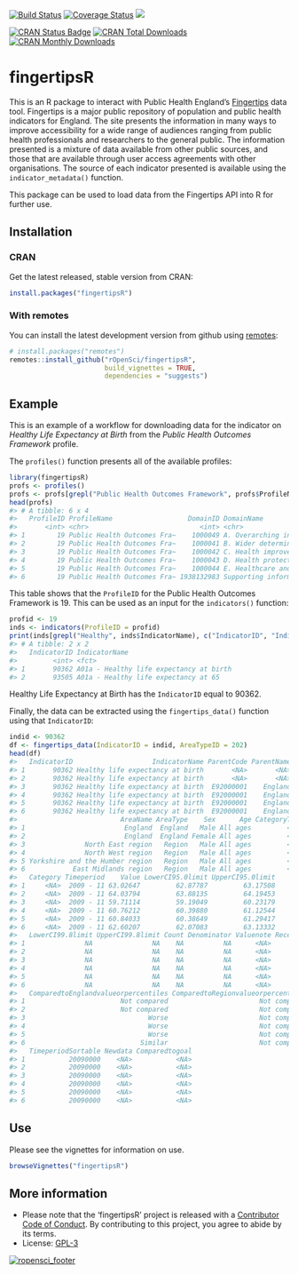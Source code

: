 
<!-- README.md is generated from README.Rmd. Please edit that file -->

[![Build
Status](https://travis-ci.org/ropensci/fingertipsR.svg)](https://travis-ci.org/ropensci/fingertipsR)
[![Coverage
Status](https://coveralls.io/repos/github/ropensci/fingertipsR/badge.svg?branch=master)](https://coveralls.io/github/ropensci/fingertipsR?branch=master)
[![](https://badges.ropensci.org/168_status.svg)](https://github.com/ropensci/onboarding/issues/168)

[![CRAN Status
Badge](http://www.r-pkg.org/badges/version/fingertipsR)](https://cran.r-project.org/package=fingertipsR)
[![CRAN Total
Downloads](http://cranlogs.r-pkg.org/badges/grand-total/fingertipsR)](https://cran.r-project.org/package=fingertipsR)
[![CRAN Monthly
Downloads](http://cranlogs.r-pkg.org/badges/fingertipsR)](https://cran.r-project.org/package=fingertipsR)

# fingertipsR

This is an R package to interact with Public Health England’s
[Fingertips](http://fingertips.phe.org.uk/) data tool. Fingertips is a
major public repository of population and public health indicators for
England. The site presents the information in many ways to improve
accessibility for a wide range of audiences ranging from public health
professionals and researchers to the general public. The information
presented is a mixture of data available from other public sources, and
those that are available through user access agreements with other
organisations. The source of each indicator presented is available using
the `indicator_metadata()` function.

This package can be used to load data from the Fingertips API into R for
further use.

## Installation

### CRAN

Get the latest released, stable version from CRAN:

``` r
install.packages("fingertipsR")
```

### With remotes

You can install the latest development version from github using
[remotes](https://github.com/r-lib/remotes):

``` r
# install.packages("remotes")
remotes::install_github("rOpenSci/fingertipsR",
                        build_vignettes = TRUE,
                        dependencies = "suggests")
```

## Example

This is an example of a workflow for downloading data for the indicator
on *Healthy Life Expectancy at Birth* from the *Public Health Outcomes
Framework* profile.

The `profiles()` function presents all of the available profiles:

``` r
library(fingertipsR)
profs <- profiles()
profs <- profs[grepl("Public Health Outcomes Framework", profs$ProfileName),]
head(profs)
#> # A tibble: 6 x 4
#>   ProfileID ProfileName                   DomainID DomainName                   
#>       <int> <chr>                            <int> <chr>                        
#> 1        19 Public Health Outcomes Fra~    1000049 A. Overarching indicators    
#> 2        19 Public Health Outcomes Fra~    1000041 B. Wider determinants of hea~
#> 3        19 Public Health Outcomes Fra~    1000042 C. Health improvement        
#> 4        19 Public Health Outcomes Fra~    1000043 D. Health protection         
#> 5        19 Public Health Outcomes Fra~    1000044 E. Healthcare and premature ~
#> 6        19 Public Health Outcomes Fra~ 1938132983 Supporting information
```

This table shows that the `ProfileID` for the Public Health Outcomes
Framework is 19. This can be used as an input for the `indicators()`
function:

``` r
profid <- 19
inds <- indicators(ProfileID = profid)
print(inds[grepl("Healthy", inds$IndicatorName), c("IndicatorID", "IndicatorName")])
#> # A tibble: 2 x 2
#>   IndicatorID IndicatorName                          
#>         <int> <fct>                                  
#> 1       90362 A01a - Healthy life expectancy at birth
#> 2       93505 A01a - Healthy life expectancy at 65
```

Healthy Life Expectancy at Birth has the `IndicatorID` equal to 90362.

Finally, the data can be extracted using the `fingertips_data()`
function using that `IndicatorID`:

``` r
indid <- 90362
df <- fingertips_data(IndicatorID = indid, AreaTypeID = 202)
head(df)
#>   IndicatorID                    IndicatorName ParentCode ParentName  AreaCode
#> 1       90362 Healthy life expectancy at birth       <NA>       <NA> E92000001
#> 2       90362 Healthy life expectancy at birth       <NA>       <NA> E92000001
#> 3       90362 Healthy life expectancy at birth  E92000001    England E12000001
#> 4       90362 Healthy life expectancy at birth  E92000001    England E12000002
#> 5       90362 Healthy life expectancy at birth  E92000001    England E12000003
#> 6       90362 Healthy life expectancy at birth  E92000001    England E12000004
#>                          AreaName AreaType    Sex      Age CategoryType
#> 1                         England  England   Male All ages         <NA>
#> 2                         England  England Female All ages         <NA>
#> 3               North East region   Region   Male All ages         <NA>
#> 4               North West region   Region   Male All ages         <NA>
#> 5 Yorkshire and the Humber region   Region   Male All ages         <NA>
#> 6            East Midlands region   Region   Male All ages         <NA>
#>   Category Timeperiod    Value LowerCI95.0limit UpperCI95.0limit
#> 1     <NA>  2009 - 11 63.02647         62.87787         63.17508
#> 2     <NA>  2009 - 11 64.03794         63.88135         64.19453
#> 3     <NA>  2009 - 11 59.71114         59.19049         60.23179
#> 4     <NA>  2009 - 11 60.76212         60.39880         61.12544
#> 5     <NA>  2009 - 11 60.84033         60.38649         61.29417
#> 6     <NA>  2009 - 11 62.60207         62.07083         63.13332
#>   LowerCI99.8limit UpperCI99.8limit Count Denominator Valuenote RecentTrend
#> 1               NA               NA    NA          NA      <NA>        <NA>
#> 2               NA               NA    NA          NA      <NA>        <NA>
#> 3               NA               NA    NA          NA      <NA>        <NA>
#> 4               NA               NA    NA          NA      <NA>        <NA>
#> 5               NA               NA    NA          NA      <NA>        <NA>
#> 6               NA               NA    NA          NA      <NA>        <NA>
#>   ComparedtoEnglandvalueorpercentiles ComparedtoRegionvalueorpercentiles
#> 1                        Not compared                       Not compared
#> 2                        Not compared                       Not compared
#> 3                               Worse                       Not compared
#> 4                               Worse                       Not compared
#> 5                               Worse                       Not compared
#> 6                             Similar                       Not compared
#>   TimeperiodSortable Newdata Comparedtogoal
#> 1           20090000    <NA>           <NA>
#> 2           20090000    <NA>           <NA>
#> 3           20090000    <NA>           <NA>
#> 4           20090000    <NA>           <NA>
#> 5           20090000    <NA>           <NA>
#> 6           20090000    <NA>           <NA>
```

## Use

Please see the vignettes for information on use.

``` r
browseVignettes("fingertipsR")
```

## More information

  - Please note that the ‘fingertipsR’ project is released with a
    [Contributor Code of
    Conduct](https://github.com/ropensci/fingertipsR/blob/master/CODE_OF_CONDUCT.md).
    By contributing to this project, you agree to abide by its terms.
  - License: [GPL-3](https://opensource.org/licenses/GPL-3.0)

[![ropensci\_footer](https://ropensci.org/public_images/ropensci_footer.png)](https://ropensci.org)
